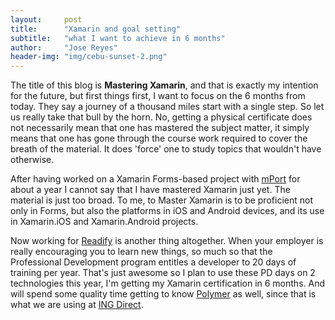 ```yaml
---
layout:     post
title:      "Xamarin and goal setting"
subtitle:   "what I want to achieve in 6 months"
author:     "Jose Reyes"
header-img: "img/cebu-sunset-2.png"
---
```

The title of this blog is __Mastering Xamarin__, and that is exactly my intention for the future, but first things first, I want to focus on the 6 months from today. They say a journey of a thousand miles start with a single step. So let us really take that bull by the horn. No, getting a physical certificate does not necessarily mean that one has mastered the subject matter, it simply means that one has gone through the course work required to cover the breath of the material. It does 'force' one to study topics that wouldn't have otherwise.

After having worked on a Xamarin Forms-based project with [mPort](https://mport.com/) for about a year I cannot say that I have mastered Xamarin just yet. The material is just too broad. To me, to Master Xamarin is to be proficient not only in Forms, but also the platforms in iOS and Android devices, and its use in Xamarin.iOS and Xamarin.Android projects.

Now working for [Readify](https://readify.net/) is another thing altogether. When your employer is really encouraging you to learn new things, so much so that the Professional Development program entitles a developer to 20 days of training per year. That's just awesome so I plan to use these PD days on 2 technologies this year, I'm getting my Xamarin certification in 6 months. And will spend some quality time getting to know [Polymer](https://www.polymer-project.org/1.0/) as well, since that is what we are using at [ING Direct](https://www.ingdirect.com.au/).
